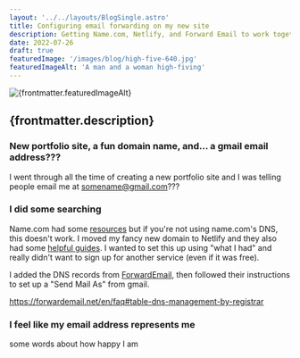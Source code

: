 ```yaml
---
layout: '../../layouts/BlogSingle.astro'
title: Configuring email forwarding on my new site
description: Getting Name.com, Netlify, and Forward Email to work together
date: 2022-07-26
draft: true
featuredImage: '/images/blog/high-five-640.jpg'
featuredImageAlt: 'A man and a woman high-fiving'
---
```


<img src={frontmatter.featuredImage} alt={frontmatter.featuredImageAlt} />

## {frontmatter.description}

### New portfolio site, a fun domain name, and... a gmail email address???

I went through all the time of creating a new portfolio site and I was telling people email me at somename@gmail.com???

### I did some searching

Name.com had some [resources](https://www.name.com/support/articles/205935517-adding-email-forwarding-to-a-non-name-com-email-account) but if you're not using name.com's DNS, this doesn't work. I moved my fancy new domain to Netlify and they also had some [helpful guides](https://answers.netlify.com/t/support-guide-how-can-i-receive-emails-on-my-domain/178). I wanted to set this up using "what I had" and really didn't want to sign up for another service (even if it was free).

I added the DNS records from [ForwardEmail](https://forwardemail.net/), then followed their instructions to set up a "Send Mail As" from gmail.

https://forwardemail.net/en/faq#table-dns-management-by-registrar

### I feel like my email address represents me

some words about how happy I am
